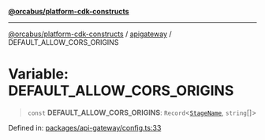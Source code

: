 [**@orcabus/platform-cdk-constructs**](../../../../README.md)

***

[@orcabus/platform-cdk-constructs](../../../../README.md) / [apigateway](../README.md) / DEFAULT\_ALLOW\_CORS\_ORIGINS

# Variable: DEFAULT\_ALLOW\_CORS\_ORIGINS

> `const` **DEFAULT\_ALLOW\_CORS\_ORIGINS**: `Record`\<[`StageName`](../../sharedConfig/namespaces/account/type-aliases/StageName.md), `string`[]\>

Defined in: [packages/api-gateway/config.ts:33](https://github.com/OrcaBus/platform-cdk-constructs/blob/main/packages/api-gateway/config.ts#L33)
